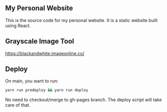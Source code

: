 ## My Personal Website

This is the source code for my personal website. It is a static website built using React. 

## Grayscale Image Tool

https://blackandwhite.imageonline.co/

## Deploy
On main, you want to run:
```bash
yarn run predeploy && yarn run deploy
```

No need to checkout/merge to gh-pages branch. The deploy script will take care of that.
